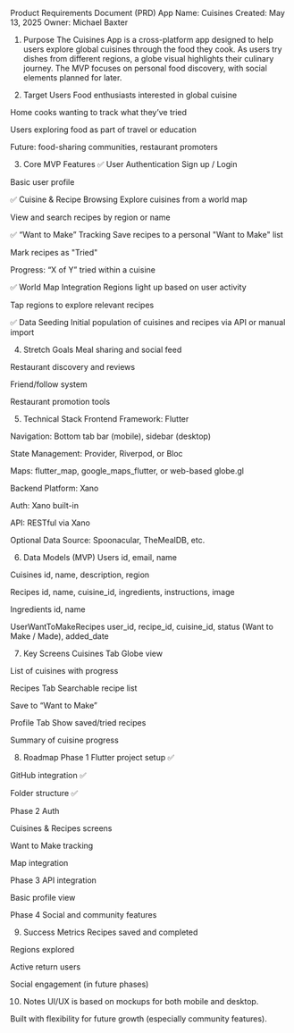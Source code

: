 Product Requirements Document (PRD)
App Name: Cuisines
Created: May 13, 2025
Owner: Michael Baxter

1. Purpose
The Cuisines App is a cross-platform app designed to help users explore global cuisines through the food they cook. As users try dishes from different regions, a globe visual highlights their culinary journey. The MVP focuses on personal food discovery, with social elements planned for later.

2. Target Users
Food enthusiasts interested in global cuisine

Home cooks wanting to track what they’ve tried

Users exploring food as part of travel or education

Future: food-sharing communities, restaurant promoters

3. Core MVP Features
✅ User Authentication
Sign up / Login

Basic user profile

✅ Cuisine & Recipe Browsing
Explore cuisines from a world map

View and search recipes by region or name

✅ “Want to Make” Tracking
Save recipes to a personal "Want to Make" list

Mark recipes as "Tried"

Progress: “X of Y” tried within a cuisine

✅ World Map Integration
Regions light up based on user activity

Tap regions to explore relevant recipes

✅ Data Seeding
Initial population of cuisines and recipes via API or manual import

4. Stretch Goals
Meal sharing and social feed

Restaurant discovery and reviews

Friend/follow system

Restaurant promotion tools

5. Technical Stack
Frontend
Framework: Flutter

Navigation: Bottom tab bar (mobile), sidebar (desktop)

State Management: Provider, Riverpod, or Bloc

Maps: flutter_map, google_maps_flutter, or web-based globe.gl

Backend
Platform: Xano

Auth: Xano built-in

API: RESTful via Xano

Optional Data Source: Spoonacular, TheMealDB, etc.

6. Data Models (MVP)
Users
id, email, name

Cuisines
id, name, description, region

Recipes
id, name, cuisine_id, ingredients, instructions, image

Ingredients
id, name

UserWantToMakeRecipes
user_id, recipe_id, cuisine_id, status (Want to Make / Made), added_date

7. Key Screens
Cuisines Tab
Globe view

List of cuisines with progress

Recipes Tab
Searchable recipe list

Save to “Want to Make”

Profile Tab
Show saved/tried recipes

Summary of cuisine progress

8. Roadmap
Phase 1
Flutter project setup ✅

GitHub integration ✅

Folder structure ✅

Phase 2
Auth

Cuisines & Recipes screens

Want to Make tracking

Map integration

Phase 3
API integration

Basic profile view

Phase 4
Social and community features

9. Success Metrics
Recipes saved and completed

Regions explored

Active return users

Social engagement (in future phases)

10. Notes
UI/UX is based on mockups for both mobile and desktop.

Built with flexibility for future growth (especially community features).

</content>